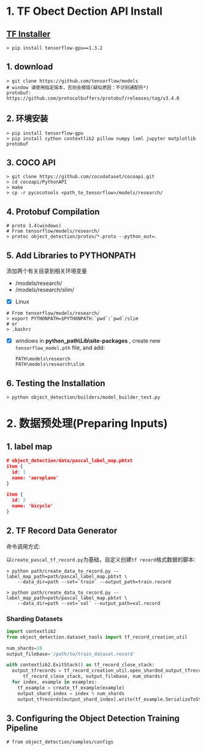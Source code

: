 # 1. TF Obect Dection API Install

## [TF Installer](https://tensorflow.google.cn/install/pip)

```shell
> pip install tensorflow-gpu==1.3.2
```



## 1.   download 

```
> git clone https://github.com/tensorflow/models
# window 请使用指定版本，否则会报错(疑似原因：不识别通配符*)
protobuf: https://github.com/protocolbuffers/protobuf/releases/tag/v3.4.0
```

## 2. 环境安装

```
> pip install tensorflow-gpu
> pip install cython contextlib2 pillow numpy lxml jupyter matplotlib protobuf
```

## 3. COCO API 

```
> git clone https://github.com/cocodataset/cocoapi.git
> cd cocoapi/PythonAPI
> make
> cp -r pycocotools <path_to_tensorflow>/models/research/
```

## 4. Protobuf Compilation

```
# proto 3.4(windows)
# From tensorflow/models/research/ 
> protoc object_detection/protos/*.proto --python_out=.
```

## 5. Add Libraries to PYTHONPATH

添加两个有关目录到相关环境变量
- /models/research/ 
- /models/research/slim/

- [x] Linux

```shell
# From tensorflow/models/research/
> export PYTHONPATH=$PYTHONPATH:`pwd`:`pwd`/slim
# or
> .bashrc
```

- [x] windows
  in **python_path\Lib\site-packages** , create new  `tensorflow_model.pth`  file, and add:

  ```
  PATH\models\research
  PATH\models\research\slim
  ```


 ## 6.  Testing the Installation

```
> python object_detection/builders/model_builder_test.py
```

# 2. 数据预处理(Preparing Inputs)

## 1. label map

```json
# object_detection/data/pascal_label_map.pbtxt
item {
  id: 1
  name: 'aeroplane'
}

item {
  id: 2
  name: 'bicycle'
}
```

## 2. TF Record Data Generator

命令调用方式: 

​	 以`create_pascal_tf_record.py`为基础，自定义创建`tf record`格式数据的脚本:

```shell
> python path/create_data_to_record.py --label_map_path=path/pascal_label_map.pbtxt \
    --data_dir=path --set=`train` --output_path=train.record
    
> python path/create_data_to_record.py --label_map_path=path/pascal_label_map.pbtxt \
    --data_dir=path --set=`val` --output_path=val.record
```

###  Sharding Datasets

```python
import contextlib2
from object_detection.dataset_tools import tf_record_creation_util

num_shards=10
output_filebase='/path/to/train_dataset.record'

with contextlib2.ExitStack() as tf_record_close_stack:
  output_tfrecords = tf_record_creation_util.open_sharded_output_tfrecords(
      tf_record_close_stack, output_filebase, num_shards)
  for index, example in examples:
    tf_example = create_tf_example(example)
    output_shard_index = index % num_shards
    output_tfrecords[output_shard_index].write(tf_example.SerializeToString())
```

## 3. Configuring the Object Detection Training Pipeline

```shell
# from object_detection/samples/configs


```

